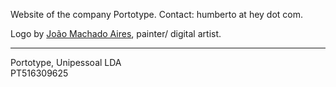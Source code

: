 Website of the company Portotype.
Contact: humberto at hey dot com.

Logo by [João Machado Aires](https://www.instagram.com/joao_m_aires/), painter/ digital artist.

--- 

Portotype, Unipessoal LDA  
PT516309625

